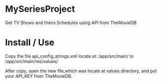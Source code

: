 # MySeriesProject
Get TV Shows and theirs Schedules using API from TheMovieDB

# Install / Use
Copy the file api_config_strings.xml locate at: /app/src/main/ to /app/src/main/res/values/

After copy, open the new file,which was locate at values directory, and put your API_KEY from TheMovieDB.
